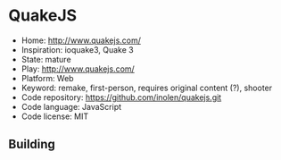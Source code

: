 # QuakeJS

- Home: http://www.quakejs.com/
- Inspiration: ioquake3, Quake 3
- State: mature
- Play: http://www.quakejs.com/
- Platform: Web
- Keyword: remake, first-person, requires original content (?), shooter
- Code repository: https://github.com/inolen/quakejs.git
- Code language: JavaScript
- Code license: MIT

## Building
